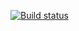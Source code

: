 [![Build status](https://ci.appveyor.com/api/projects/status/epc2os1mw05d5xl7?svg=true)](https://ci.appveyor.com/project/Tatiana-Zenina/api-and-ci-1)
